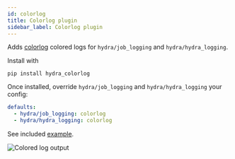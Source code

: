 ```yaml
---
id: colorlog
title: Colorlog plugin
sidebar_label: Colorlog plugin
---
```

Adds <a class="external" href="https://github.com/borntyping/python-colorlog" target="_blank">colorlog</a> colored logs for `hydra/job_logging` and `hydra/hydra_logging`.

Install with 
```
pip install hydra_colorlog
```

Once installed, override `hydra/job_logging` and `hydra/hydra_logging` your config:

```yaml
defaults:
  - hydra/job_logging: colorlog
  - hydra/hydra_logging: colorlog
```

See included [example](https://github.com/facebookresearch/hydra/tree/0.11_branch/plugins/hydra_colorlog/example).
 
![Colored log output](/plugins/colorlog/colorlog.png)
